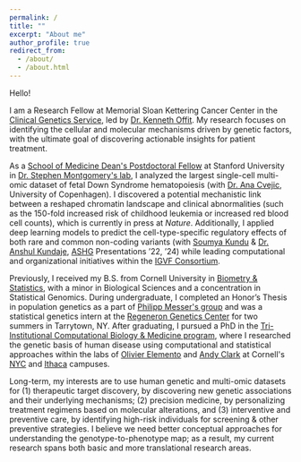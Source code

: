 ```yaml
---
permalink: /
title: ""
excerpt: "About me"
author_profile: true
redirect_from: 
  - /about/
  - /about.html
---
```


Hello!

I am a Research Fellow at Memorial Sloan Kettering Cancer Center in the [Clinical Genetics Service](https://www.mskcc.org/cancer-care/risk-assessment-screening/genetic-counseling-and-testing), led by [Dr. Kenneth Offit](https://www.mskcc.org/cancer-care/doctors/kenneth-offit). My research focuses on identifying the cellular and molecular mechanisms driven by genetic factors, with the ultimate goal of discovering actionable insights for patient treatment.

As a [School of Medicine Dean's Postdoctoral Fellow](https://postdocs.stanford.edu/current/fellowship/deans) at Stanford University in [Dr. Stephen Montgomery's lab](https://smontgomlab.github.io/index.html), I analyzed the largest single-cell multi-omic dataset of fetal Down Syndrome hematopoiesis (with [Dr. Ana Cvejic](https://www.bric.ku.dk/research-groups/Research/cvejic-group/), University of Copenhagen). I discovered a potential mechanistic link between a reshaped chromatin landscape and clinical abnormalities (such as the 150-fold increased risk of childhood leukemia or increased red blood cell counts), which is currently in press at *Nature*. Additionally, I applied deep learning models to predict the cell-type-specific regulatory effects of both rare and common non-coding variants (with [Soumya Kundu](https://www.linkedin.com/in/soumya-kundu/) & [Dr. Anshul Kundaje](https://kundajelab.stanford.edu/), [ASHG](https://www.ashg.org/meetings/) Presentations ’22, ’24) while leading computational and organizational initiatives within the [IGVF Consortium](https://www.genome.gov/news/news-release/NIH-providing-185-million-dollars-for-research-to-advance-understanding-of-how-human-genome-functions).

Previously, I received my B.S. from Cornell University in [Biometry & Statistics](https://cals.cornell.edu/education/degrees-programs/biometry-statistics-major-and-minor), with a minor in Biological Sciences and a concentration in Statistical Genomics. During undergraduate, I completed an Honor’s Thesis in population genetics as a part of [Philipp Messer's group](https://messerlab.org/) and was a statistical genetics intern at the [Regeneron Genetics Center](https://www.regeneron.com/genetics-center) for two summers in Tarrytown, NY. After graduating, I pursued a PhD in the [Tri-Institutional Computational Biology & Medicine program](https://compbio.triiprograms.org/), where I researched the genetic basis of human disease using computational and statistical approaches within the labs of [Olivier Elemento](https://elementolab.weill.cornell.edu/) and [Andy Clark](https://blogs.cornell.edu/andyclarklab/) at Cornell's [NYC](https://eipm.weill.cornell.edu/) and [Ithaca](https://cb.cornell.edu/) campuses.

Long-term, my interests are to use human genetic and multi-omic datasets for (1) therapeutic target discovery, by discovering new genetic associations and their underlying mechanisms; (2) precision medicine, by personalizing treatment regimens based on molecular alterations, and (3) interventive and preventive care, by identifying high-risk individuals for screening & other preventive strategies. I believe we need better conceptual approaches for understanding the genotype-to-phenotype map; as a result, my current research spans both basic and more translational research areas.
